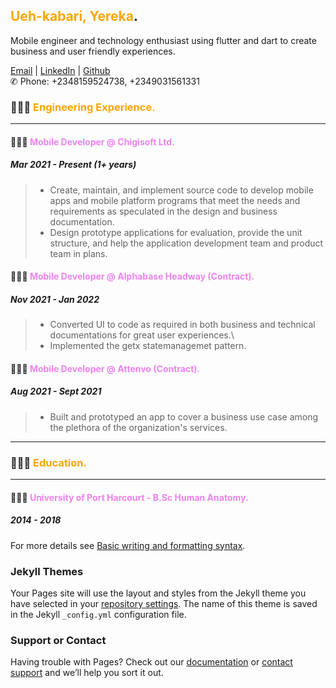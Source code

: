 ## <span style="color:orange">Ueh-kabari, Yereka</span>.

Mobile engineer and technology enthusiast using flutter and dart to create business and user friendly experiences.

[Email](mailto:yerekadonald@gmail.com) | [LinkedIn](https://www.linkedin.com/in/yereka-ueh-kabari-ab242b169/) | [Github](https://github.com/codeflames/)\
✆ Phone: +2348159524738, +2349031561331

### 👩🏼‍💻 <span style="color:orange">Engineering Experience. </span>
 ---

#### 👩🏼‍💻 <span style="color:violet">Mobile Developer @ Chigisoft Ltd. </span>
##### Mar 2021 - Present (1+ years)
 > - Create, maintain, and implement source code to develop mobile apps and mobile platform programs that meet the needs and requirements as speculated in the design and business documentation.
 > - Design prototype applications for evaluation, provide the unit structure, and help the application development team and product team in plans.
 
#### 👩🏼‍💻 <span style="color:violet">Mobile Developer @ Alphabase Headway (Contract). </span>
##### Nov 2021 - Jan 2022

> - Converted UI to code as required in both business and technical documentations for great user experiences.\
> - Implemented the getx statemanagemet pattern.

#### 👩🏼‍💻 <span style="color:violet">Mobile Developer @ Attenvo (Contract). </span>
##### Aug 2021 - Sept 2021
 > - Built and prototyped an app to cover a business use case among the plethora of the organization's services.
---

### 👩🏼‍💻 <span style="color:orange">Education.</span>
 ---
 
 #### 👩🏼‍💻 <span style="color:violet">University of Port Harcourt - B.Sc Human Anatomy. </span>
##### 2014 - 2018

For more details see [Basic writing and formatting syntax](https://docs.github.com/en/github/writing-on-github/getting-started-with-writing-and-formatting-on-github/basic-writing-and-formatting-syntax).

### Jekyll Themes

Your Pages site will use the layout and styles from the Jekyll theme you have selected in your [repository settings](https://github.com/codeflames/cv/settings/pages). The name of this theme is saved in the Jekyll `_config.yml` configuration file.

### Support or Contact

Having trouble with Pages? Check out our [documentation](https://docs.github.com/categories/github-pages-basics/) or [contact support](https://support.github.com/contact) and we’ll help you sort it out.

